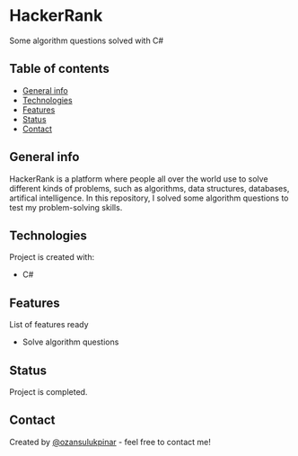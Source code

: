# HackerRank

Some algorithm questions solved with C#

## Table of contents

- [General info](#general-info)
- [Technologies](#technologies)
- [Features](#features)
- [Status](#status)
- [Contact](#contact)

## General info

HackerRank is a platform where people all over the world use to solve different kinds of problems, such as algorithms, data structures, databases, artifical intelligence. In this repository, I solved some algorithm questions to test my problem-solving skills.

## Technologies

Project is created with:

- C#

## Features

List of features ready

- Solve algorithm questions

## Status

Project is completed.

## Contact

Created by [@ozansulukpinar](https://github.com/ozansulukpinar) - feel free to contact me!
